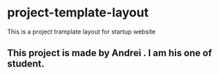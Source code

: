# project-template-layout
This is a project tramplate layout for startup website

## This project is made by Andrei . I am his one of student. 
